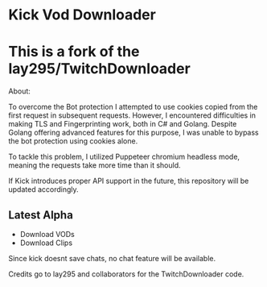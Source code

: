 # Kick Vod Downloader

# This is a fork of the lay295/TwitchDownloader

About: 

To overcome the Bot protection I attempted to use cookies copied from the first request in subsequent requests. However, I encountered difficulties in making TLS and Fingerprinting work, both in C# and Golang. Despite Golang offering advanced features for this purpose, I was unable to bypass the bot protection using cookies alone.

To tackle this problem, I utilized Puppeteer chromium headless mode, meaning the requests take more time than it should.

If Kick introduces proper API support in the future, this repository will be updated accordingly.

## Latest Alpha
- Download VODs
- Download Clips

Since kick doesnt save chats, no chat feature will be available.


Credits go to lay295 and collaborators for the TwitchDownloader code.
